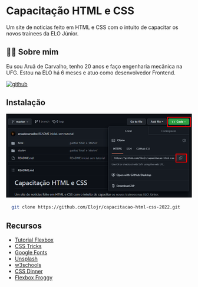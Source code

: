 # Capacitação HTML e CSS

Um site de noticias feito em HTML e CSS com o intuito de capacitar os novos trainees da ELO Júnior.

## 👨‍💻 Sobre mim

Eu sou Aruã de Carvalho, tenho 20 anos e faço engenharia mecânica na UFG. Estou na ELO há 6 meses e atuo como desenvolvedor Frontend.

[![github](https://img.shields.io/badge/github-000?style=for-the-badge&logo=github&logoColor=white)](https://github.com/aruadecarvalho)


## Instalação

![Tutorial](./tutorial-install/img_1.png)

```bash
  git clone https://github.com/Elojr/capacitacao-html-css-2022.git
```


## Recursos

- [Tutorial Flexbox](https://www.joshwcomeau.com/css/interactive-guide-to-flexbox/)
- [CSS Tricks](https://css-tricks.com/)
- [Google Fonts](https://fonts.google.com/)
- [Unsplash](https://unsplash.com/)
- [w3schools](https://www.w3schools.com/)
- [CSS Dinner](https://css-diner.netlify.app/)
- [Flexbox Froggy](https://flexboxfroggy.com/#fr)

